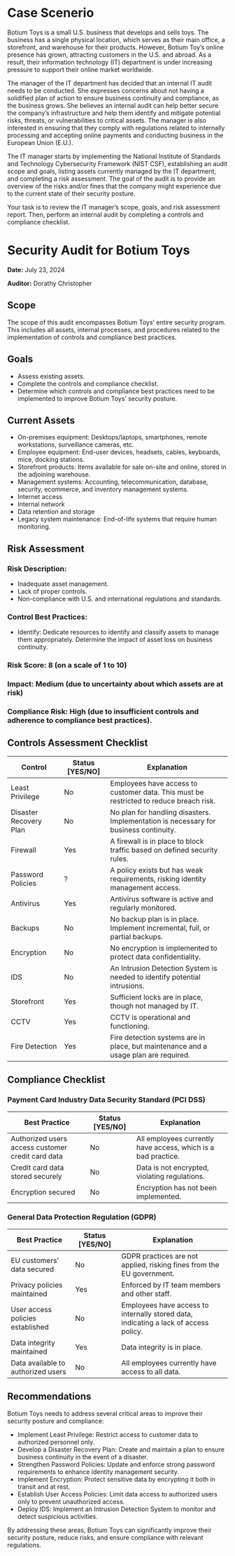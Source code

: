 # Case Scenerio
Botium Toys is a small U.S. business that develops and sells toys. The business has a single physical location, which serves as their main office, a storefront, and warehouse for their products. However, Botium Toy’s online presence has grown, attracting customers in the U.S. and abroad. As a result, their information technology (IT) department is under increasing pressure to support their online market worldwide.

The manager of the IT department has decided that an internal IT audit needs to be conducted. She expresses concerns about not having a solidified plan of action to ensure business continuity and compliance, as the business grows. She believes an internal audit can help better secure the company’s infrastructure and help them identify and mitigate potential risks, threats, or vulnerabilities to critical assets. The manager is also interested in ensuring that they comply with regulations related to internally processing and accepting online payments and conducting business in the European Union (E.U.).

The IT manager starts by implementing the National Institute of Standards and Technology Cybersecurity Framework (NIST CSF), establishing an audit scope and goals, listing assets currently managed by the IT department, and completing a risk assessment. The goal of the audit is to provide an overview of the risks and/or fines that the company might experience due to the current state of their security posture.

Your task is to review the IT manager’s scope, goals, and risk assessment report. Then, perform an internal audit by completing a controls and compliance checklist.

# Security Audit for Botium Toys

**Date:** July 23, 2024

**Auditor:** Dorathy Christopher

## Scope
The scope of this audit encompasses Botium Toys’ entire security program. This includes all assets, internal processes, and procedures related to the implementation of controls and compliance best practices.

## Goals
- Assess existing assets.
- Complete the controls and compliance checklist.
- Determine which controls and compliance best practices need to be implemented to improve Botium Toys’ security posture.

## Current Assets
- On-premises equipment: Desktops/laptops, smartphones, remote workstations, surveillance cameras, etc.
- Employee equipment: End-user devices, headsets, cables, keyboards, mice, docking stations.
- Storefront products: Items available for sale on-site and online, stored in the adjoining warehouse.
- Management systems: Accounting, telecommunication, database, security, ecommerce, and inventory management systems.
- Internet access
- Internal network
- Data retention and storage
- Legacy system maintenance: End-of-life systems that require human monitoring.

## Risk Assessment

### Risk Description:
- Inadequate asset management.
- Lack of proper controls.
- Non-compliance with U.S. and international regulations and standards.

### Control Best Practices:
- Identify: Dedicate resources to identify and classify assets to manage them appropriately. Determine the impact of asset loss on business continuity.

### Risk Score: 8 (on a scale of 1 to 10)
### Impact: Medium (due to uncertainty about which assets are at risk)
### Compliance Risk: High (due to insufficient controls and adherence to compliance best practices).

## Controls Assessment Checklist

| Control                     | Status [YES/NO] | Explanation                                                                                  |
|-----------------------------|-----------------|----------------------------------------------------------------------------------------------|
| Least Privilege             | No              | Employees have access to customer data. This must be restricted to reduce breach risk.       |
| Disaster Recovery Plan      | No              | No plan for handling disasters. Implementation is necessary for business continuity.         |
| Firewall                    | Yes             | A firewall is in place to block traffic based on defined security rules.                     |
| Password Policies           | ?               | A policy exists but has weak requirements, risking identity management access.               |
| Antivirus                   | Yes             | Antivirus software is active and regularly monitored.                                        |
| Backups                     | No              | No backup plan is in place. Implement incremental, full, or partial backups.                 |
| Encryption                  | No              | No encryption is implemented to protect data confidentiality.                                |
| IDS                         | No              | An Intrusion Detection System is needed to identify potential intrusions.                    |
| Storefront                  | Yes             | Sufficient locks are in place, though not managed by IT.                                     |
| CCTV                        | Yes             | CCTV is operational and functioning.                                                         |
| Fire Detection              | Yes             | Fire detection systems are in place, but maintenance and a usage plan are required.          |

## Compliance Checklist

### Payment Card Industry Data Security Standard (PCI DSS)

| Best Practice                           | Status [YES/NO] | Explanation                                                                            |
|-----------------------------------------|-----------------|----------------------------------------------------------------------------------------|
| Authorized users access customer credit card data | No              | All employees currently have access, which is a bad practice.                          |
| Credit card data stored securely                 | No              | Data is not encrypted, violating regulations.                                          |
| Encryption secured                               | No              | Encryption has not been implemented.                                                   |

### General Data Protection Regulation (GDPR)

| Best Practice                           | Status [YES/NO] | Explanation                                                                            |
|-----------------------------------------|-----------------|----------------------------------------------------------------------------------------|
| EU customers’ data secured              | No              | GDPR practices are not applied, risking fines from the EU government.                  |
| Privacy policies maintained             | Yes             | Enforced by IT team members and other staff.                                           |
| User access policies established        | No              | Employees have access to internally stored data, indicating a lack of access policy.   |
| Data integrity maintained               | Yes             | Data integrity is in place.                                                            |
| Data available to authorized users      | No              | All employees currently have access to all data.                                       |

## Recommendations
Botium Toys needs to address several critical areas to improve their security posture and compliance:
- Implement Least Privilege: Restrict access to customer data to authorized personnel only.
- Develop a Disaster Recovery Plan: Create and maintain a plan to ensure business continuity in the event of a disaster.
- Strengthen Password Policies: Update and enforce strong password requirements to enhance identity management security.
- Implement Encryption: Protect sensitive data by encrypting it both in transit and at rest.
- Establish User Access Policies: Limit data access to authorized users only to prevent unauthorized access.
- Deploy IDS: Implement an Intrusion Detection System to monitor and detect suspicious activities.

By addressing these areas, Botium Toys can significantly improve their security posture, reduce risks, and ensure compliance with relevant regulations.
